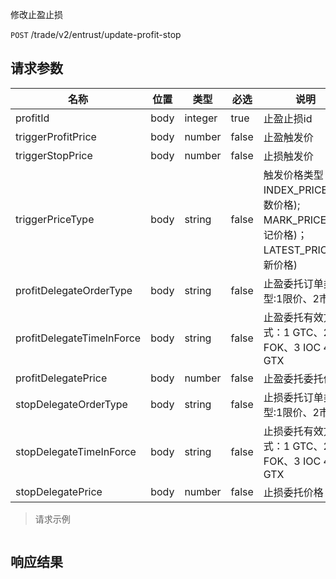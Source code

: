 修改止盈止损

`POST` /trade/v2/entrust/update-profit-stop

## 请求参数

| 名称                      | 位置 | 类型         | 必选  | 说明                                        |
| ------------------------- | ---- | ------------ | ----- | ------------------------------------------- |
| profitId                  | body | integer | true  | 止盈止损id                                        |
| triggerProfitPrice        | body | number  | false | 止盈触发价                                        |
| triggerStopPrice          | body | number  | false | 止损触发价                                        |
| triggerPriceType          | body | string  | false | 触发价格类型：INDEX_PRICE(指数价格); MARK_PRICE(标记价格)；LATEST_PRICE(最新价格)                                        |
| profitDelegateOrderType   | body | string  | false | 止盈委托订单类型:1限价、2市价               |
| profitDelegateTimeInForce | body | string  | false | 止盈委托有效方式：1 GTC、2 FOK、3 IOC 4 GTX |
| profitDelegatePrice       | body | number  | false | 止盈委托委托价格                            |
| stopDelegateOrderType     | body | string  | false | 止损委托订单类型:1限价、2市价               |
| stopDelegateTimeInForce   | body | string  | false | 止损委托有效方式：1 GTC、2 FOK、3 IOC 4 GTX |
| stopDelegatePrice         | body | number  | false | 止损委托价格                                |
> 请求示例

```shell

```

## 响应结果

```json

```


